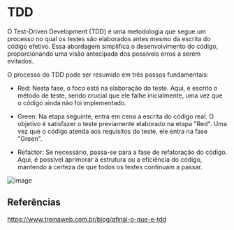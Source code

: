 # TDD
O Test-Driven Development (TDD) é uma metodologia que segue um processo no qual os testes são elaborados antes mesmo da escrita do código efetivo. Essa abordagem simplifica o desenvolvimento do código, proporcionando uma visão antecipada dos possíveis erros a serem evitados.

O processo do TDD pode ser resumido em três passos fundamentais:

- Red: Nesta fase, o foco está na elaboração do teste. Aqui, é escrito o método de
teste, sendo crucial que ele falhe inicialmente, uma vez que o código ainda não foi
implementado.

- Green: Na etapa seguinte, entra em cena a escrita do código real. O objetivo é
satisfazer o teste previamente elaborado na etapa "Red". Uma vez que o código
atenda aos requisitos do teste, ele entra na fase "Green".

- Refactor: Se necessário, passa-se para a fase de refatoração do código. Aqui, é
possível aprimorar a estrutura ou a eficiência do código, mantendo a certeza de que
todos os testes continuam a passar.

![image](https://github.com/DouglasMonteles/tp1/assets/54143767/c641f4ad-c970-4173-b58c-1beed9555b60)

## Referências

https://www.treinaweb.com.br/blog/afinal-o-que-e-tdd
